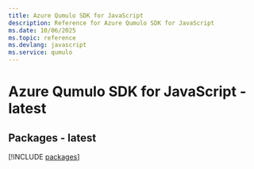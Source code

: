 ```yaml
---
title: Azure Qumulo SDK for JavaScript
description: Reference for Azure Qumulo SDK for JavaScript
ms.date: 10/06/2025
ms.topic: reference
ms.devlang: javascript
ms.service: qumulo
---
```

# Azure Qumulo SDK for JavaScript - latest
## Packages - latest
[!INCLUDE [packages](qumulo-index.md)]